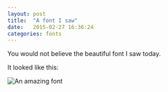 ```yaml
---
layout: post
title:  "A font I saw"
date:   2015-02-27 16:36:24
categories: fonts
---
```


You would not believe the beautiful font I saw today.

It looked like this:

![An amazing font](http://www.great-kids-birthday-parties.com/images/kid-fonts-3.png)

